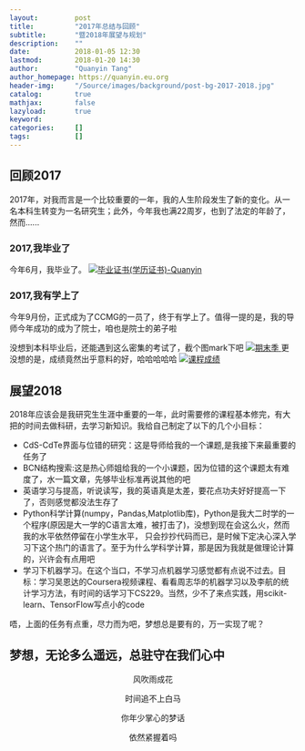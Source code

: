 ```yaml
---
layout:         post
title:          "2017年总结与回顾"
subtitle:       "暨2018年展望与规划"
description:    ""
date:           2018-01-05 12:30
lastmod:        2018-01-20 14:30
author:         "Quanyin Tang"
author_homepage: https://quanyin.eu.org
header-img:     "/Source/images/background/post-bg-2017-2018.jpg"
catalog:        true
mathjax:        false
lazyload:       true
keyword:        
categories:     []
tags:           []
---
```

<!--   
       <a href="/Source/images/post-content/post-title/post-example.png">
<img data-src="/Source/images/post-content/post-title/post-example.png" class="lazyload" alt=" " />
</a>
-->

## 回顾2017

2017年，对我而言是一个比较重要的一年，我的人生阶段发生了新的变化。从一名本科生转变为一名研究生；此外，今年我也满22周岁，也到了法定的年龄了，然而......

### 2017,我毕业了
今年6月，我毕业了。
<a href="/Source/images/post-content/2017-2018/post-2017-diploma-Quanyin.jpg">
<img data-src="/Source/images/post-content/2017-2018/post-2017-diploma-Quanyin.jpg" class="lazyload" alt="毕业证书(学历证书)-Quanyin" />
</a>

### 2017,我有学上了
今年9月份，正式成为了CCMG的一员了，终于有学上了。值得一提的是，我的导师今年成功的成为了院士，咱也是院士的弟子啦

没想到本科毕业后，还能遇到这么密集的考试了，截个图mark下吧
<a href="/Source/images/post-content/2017-2018/post-2018-final-exams.jpg">
<img data-src="/Source/images/post-content/2017-2018/post-2018-final-exams.jpg" class="lazyload" alt="期末季" />
</a>
更没想的是，成绩竟然出乎意料的好，哈哈哈哈哈
<a href="/Source/images/post-content/2017-2018/post-2018-grade.jpg">
<img data-src="/Source/images/post-content/2017-2018/post-2018-grade.jpg" class="lazyload" alt="课程成绩" />
</a>


## 展望2018
2018年应该会是我研究生生涯中重要的一年，此时需要修的课程基本修完，有大把的时间去做科研，去学习新知识。我给自己制定了以下的几个小目标：
- CdS-CdTe界面与位错的研究：这是导师给我的一个课题,是我接下来最重要的任务了
- BCN结构搜索:这是热心师姐给我的一个小课题，因为位错的这个课题太有难度了，水一篇文章，先够毕业标准再说其他的吧
- 英语学习与提高，听说读写，我的英语真是太差，要花点功夫好好提高一下了，否则感觉都没法生存了
- Python科学计算(numpy，Pandas,Matplotlib库)，Python是我大二时学的一个程序(原因是大一学的C语言太难，被打击了)，没想到现在会这么火，然而我的水平依然停留在小学生水平，
只会抄抄代码而已，是时候下定决心深入学习下这个热门的语言了。至于为什么学科学计算，那是因为我就是做理论计算的，兴许会有点用吧
- 学习下机器学习。在这个当口，不学习点机器学习感觉都有点说不过去。目标：学习吴恩达的Coursera视频课程、看看周志华的机器学习以及李航的统计学习方法，有时间的话学习下CS229。当然，少不了来点实践，用scikit-learn、TensorFlow写点小的code

唔，上面的任务有点重，尽力而为吧，梦想总是要有的，万一实现了呢？

## 梦想，无论多么遥远，总驻守在我们心中

<p align="center">风吹雨成花</p>
<p align="center">时间追不上白马</p>
<p align="center">你年少掌心的梦话</p>
<p align="center">依然紧握着吗</p>

